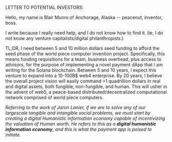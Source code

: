 LETTER TO POTENTIAL INVESTORS:

Hello, my name is Blair Munro of Anchorage, Alaska --  peacenut, inventor, boss.

I write because I really need help, and I do not know how to find it. (ie, I do not know any venture capitalists/digital philanthropists.)

TL;DR, I need between 5 and 10 million dollars seed funding to afford the seed phase of the world piece computer invention project. Specifically, this means funding requisitions for a team, business overhead, plus access to advisors, for the purpose of implementing a novel payment dApp that I am writing for the Solana blockchain. Between 5 and 10 years, I expect this venture to expand into a 10-100B$ web4 enterprise. By 20 years, I believe the overall project vision will easily command >1 quadrillion dollars in real and digital assets, both fungible, non-fungible, and human. This will usher in the advent of web5, a peace-based distributed/decentralized computational network comprised of world piece computers.

_Referring to the work of Jaron Lanier, if we are to solve any of our largescale tangible and intangible social problems, we must start by creating a digital Humanistic information economy capable of incentivizing the valuation of Human worth. He refers to this as a **digital humanistic information economy**, and this is what the payment app is poised to initiate._



